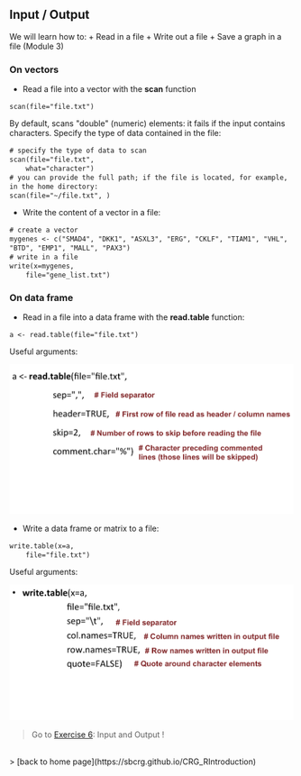 <h2>Input / Output</h2>

We will learn how to:
	+ Read in a file
	+ Write out a file
	+ Save a graph in a file (Module 3)

<h3>On vectors</h3>

* Read a file into a vector with the **scan** function

```{r}
scan(file="file.txt")
```

By default, scans "double" (numeric) elements: it fails if the input contains characters. Specify the type of data contained in the file: 

```{r}
# specify the type of data to scan
scan(file="file.txt", 
	what="character")
# you can provide the full path; if the file is located, for example, in the home directory:
scan(file="~/file.txt", )
``` 

* Write the content of a vector in a file:

```{r}
# create a vector
mygenes <- c("SMAD4", "DKK1", "ASXL3", "ERG", "CKLF", "TIAM1", "VHL", "BTD", "EMP1", "MALL", "PAX3")
# write in a file
write(x=mygenes, 
	file="gene_list.txt")
```

<h3>On data frame</h3>

* Read in a file into a data frame with the **read.table** function:

```{r}
a <- read.table(file="file.txt")
```

Useful arguments:

<a href="https://sbcrg.github.io/CRG_RIntroduction/images/readtable.png"><img src="images/readtable.png" width="600/"></a>

* Write a data frame or matrix to a file:

```{r}
write.table(x=a,
	file="file.txt")
```

Useful arguments:

<a href="https://sbcrg.github.io/CRG_RIntroduction/images/readtable.png"><img src="images/writetable.png" width="600/"></a>


> Go to [Exercise 6](https://sbcrg.github.io/CRG_RIntroduction/exercise6): Input and Output !
<br>
> [back to home page](https://sbcrg.github.io/CRG_RIntroduction)

